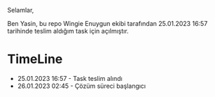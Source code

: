 Selamlar,

Ben Yasin, bu repo Wingie Enuygun ekibi tarafından 25.01.2023 16:57 tarihinde teslim aldığım task için açılmıştır.

# TimeLine

- 25.01.2023 16:57 - Task teslim alındı
- 26.01.2023 02:45 - Çözüm süreci başlangıcı
